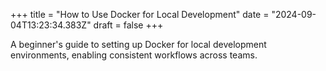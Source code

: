 +++
title = "How to Use Docker for Local Development"
date = "2024-09-04T13:23:34.383Z"
draft = false
+++

A beginner's guide to setting up Docker for local development environments, enabling consistent workflows across teams.
        